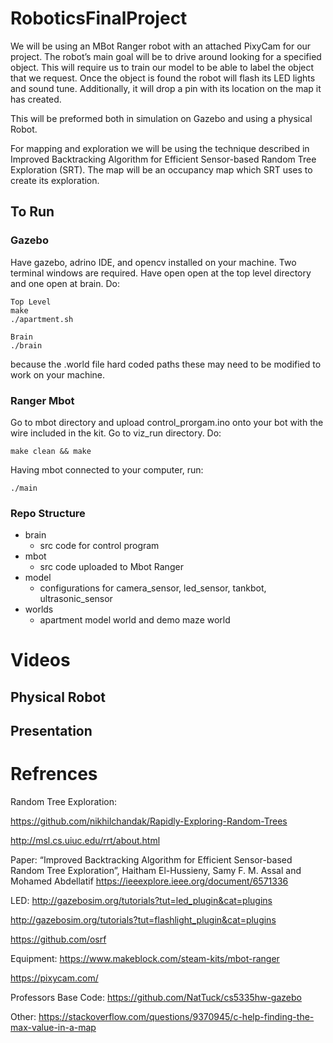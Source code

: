 # RoboticsFinalProject
We will be using an MBot Ranger robot with an attached PixyCam for our project. The robot’s main goal will be to drive around looking for a specified object. This will require us to train our model to be able to label the object that we request. Once the object is found the robot will flash its LED lights and sound tune. Additionally, it will drop a pin with its location on the map it has created. 

This will be preformed both in simulation on Gazebo and using a physical Robot.

For mapping and exploration we will be using the technique described in Improved Backtracking Algorithm for Efficient Sensor-based Random Tree Exploration (SRT). The map will be an occupancy map which SRT uses to create its exploration.

## To Run
### Gazebo
Have gazebo, adrino IDE, and opencv installed on your machine. Two terminal windows are required. Have open open at the top level directory and one open at brain. Do:

```
Top Level
make
./apartment.sh
```

```
Brain
./brain
```

because the .world file hard coded paths these may need to be modified to work on your machine.

### Ranger Mbot

Go to mbot directory and upload control_prorgam.ino onto your bot with the wire included in the kit.
Go to viz_run directory. Do: 

```
make clean && make
```

Having mbot connected to your computer, run: 

```
./main
```

### Repo Structure
- brain
  - src code for control program
- mbot
  - src code uploaded to Mbot Ranger
- model
  - configurations for camera_sensor, led_sensor, tankbot, ultrasonic_sensor
- worlds
  - apartment model world and demo maze world 

# Videos

## Physical Robot

## Presentation

# Refrences
Random Tree Exploration:

https://github.com/nikhilchandak/Rapidly-Exploring-Random-Trees

http://msl.cs.uiuc.edu/rrt/about.html

Paper: “Improved Backtracking Algorithm for Efficient Sensor-based Random Tree Exploration”, Haitham El-Hussieny, Samy F. M. Assal and Mohamed Abdellatif 
https://ieeexplore.ieee.org/document/6571336


LED:
http://gazebosim.org/tutorials?tut=led_plugin&cat=plugins

http://gazebosim.org/tutorials?tut=flashlight_plugin&cat=plugins

https://github.com/osrf

Equipment:
https://www.makeblock.com/steam-kits/mbot-ranger

https://pixycam.com/

Professors Base Code:
https://github.com/NatTuck/cs5335hw-gazebo

Other:
https://stackoverflow.com/questions/9370945/c-help-finding-the-max-value-in-a-map



